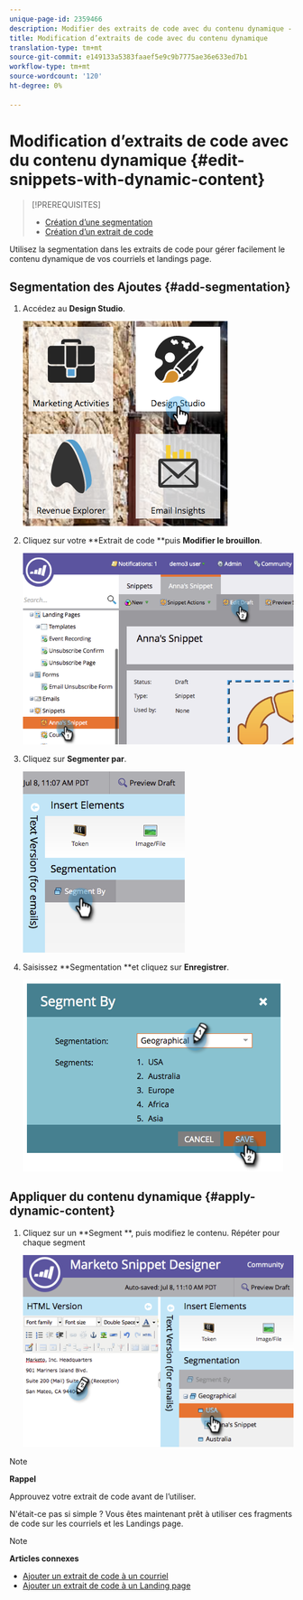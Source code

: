 ```yaml
---
unique-page-id: 2359466
description: Modifier des extraits de code avec du contenu dynamique - Documents marketing - Documentation du produit
title: Modification d’extraits de code avec du contenu dynamique
translation-type: tm+mt
source-git-commit: e149133a5383faaef5e9c9b7775ae36e633ed7b1
workflow-type: tm+mt
source-wordcount: '120'
ht-degree: 0%

---
```



# Modification d’extraits de code avec du contenu dynamique {#edit-snippets-with-dynamic-content}

>[!PREREQUISITES]
>
>* [Création d’une segmentation](../../../../product-docs/personalization/segmentation-and-snippets/segmentation/create-a-segmentation.md)
>* [Création d’un extrait de code](create-a-snippet.md)

>



Utilisez la segmentation dans les extraits de code pour gérer facilement le contenu dynamique de vos courriels et landings page.

## Segmentation des Ajoutes {#add-segmentation}

1. Accédez au **Design Studio**.

   ![](assets/designstudio-1.png)

1. Cliquez sur votre **Extrait de code **puis **Modifier le brouillon**.

   ![](assets/image2014-9-16-8-3a59-3a14.png)

1. Cliquez sur **Segmenter par**.

   ![](assets/image2014-9-16-8-3a59-3a27.png)

1. Saisissez **Segmentation **et cliquez sur **Enregistrer**.

   ![](assets/image2014-9-16-8-3a59-3a42.png)

## Appliquer du contenu dynamique {#apply-dynamic-content}

1. Cliquez sur un **Segment **, puis modifiez le contenu. Répéter pour chaque segment

   ![](assets/image2014-9-16-8-3a59-3a59.png)

>[!NOTE]
>
>**Rappel**
>
>Approuvez votre extrait de code avant de l’utiliser.

N&#39;était-ce pas si simple ? Vous êtes maintenant prêt à utiliser ces fragments de code sur les courriels et les Landings page.

>[!NOTE]
>
>**Articles connexes**
>
>* [Ajouter un extrait de code à un courriel](../../../../product-docs/email-marketing/general/functions-in-the-editor/add-a-snippet-to-an-email.md)
>* [Ajouter un extrait de code à un Landing page](../../../../product-docs/demand-generation/landing-pages/personalizing-landing-pages/add-a-snippet-to-a-landing-page.md)

>




